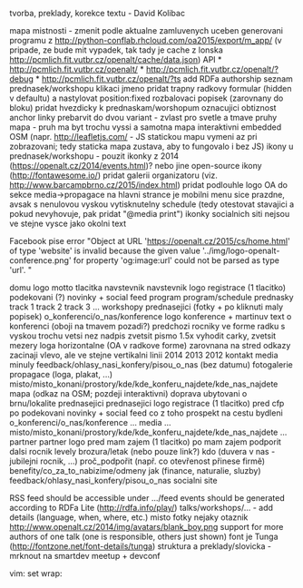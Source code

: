 tvorba, preklady, korekce textu - David Kolibac

mapa mistnosti - zmenit podle aktualne zamluvenych uceben
generovani programu z http://python-conflab.rhcloud.com/oa2015/export/m_app/ (v pripade, ze bude mit vypadek, tak tady je cache z lonska http://pcmlich.fit.vutbr.cz/openalt/cache/data.json)
    API
    * http://pcmlich.fit.vutbr.cz/openalt/
    * http://pcmlich.fit.vutbr.cz/openalt/?debug
    * http://pcmlich.fit.vutbr.cz/openalt/?ts
add RDFa authorship
seznam prednasek/workshopu
    klikaci jmeno
        pridat trapny radkovy formular (hidden v defaultu) a nastylovat position:fixed
    rozbalovaci popisek (zarovnany do bloku)
pridat hvezdicky k prednaskam/worshopum oznacujici obtiznost
anchor linky prebarvit do dvou variant - zvlast pro svetle a tmave pruhy
mapa - pruh ma byt trochu vyssi a samotna mapa interaktivni embedded OSM (napr. http://leafletjs.com/ - JS statickou mapu vymeni az pri zobrazovani; tedy staticka mapa zustava, aby to fungovalo i bez JS)
ikony u prednasek/workshopu - pouzit ikonky z 2014 (https://openalt.cz/2014/events.html)? nebo jine open-source ikony (http://fontawesome.io/)
pridat galerii organizatoru (viz. http://www.barcampbrno.cz/2015/index.html)
pridat podlouhle logo OA do sekce media->propagace
na hlavni strance je mobilni menu sice prazdne, avsak s nenulovou vyskou
vytisknutelny schedule (tedy otestovat stavajici a pokud nevyhovuje, pak pridat "@media print")
ikonky socialnich siti nejsou ve stejne vysce jako okolni text










Facebook pise error "Object at URL 'https://openalt.cz/2015/cs/home.html' of type 'website' is invalid because the given value '../img/logo-openalt-conference.png' for property 'og:image:url' could not be parsed as type 'url'. "







domu
    logo
    motto
    tlacitka
        navstevnik
            navstevnik
                logo
                registrace (1 tlacitko)
                podekovani (?)
                novinky + social feed
            program
                program/schedule
                prednasky
                    track 1
                    track 2
                    track 3
                    ...
                workshopy
                prednasejici (fotky + po kliknuti maly popisek)
            o_konferenci/o_nas/konference
                logo konference + martinuv text o konferenci (oboji na tmavem pozadi?)
                predchozi rocniky ve forme radku
                    s vyskou trochu vetsi nez nadpis
                    zvetsit pismo 1.5x
                    vyhodit carky, zvetsit mezery
                    loga horizontalne (OA v radkove forme) zarovnana na stred
                    odkazy zacinaji vlevo, ale ve stejne vertikalni linii
                    <logo> 2014 2013 2012
                kontakt
            media
                minuly feedback/ohlasy_nasi_konfery/pisou_o_nas (bez datumu)
                fotogalerie
                propagace (loga, plakat, ...)
            misto/misto_konani/prostory/kde/kde_konferu_najdete/kde_nas_najdete
                mapa (odkaz na OSM; pozdeji interaktivni)
                doprava
                ubytovani
                o brnu/lokalite
        prednasejici
            prednasejici
                logo
                registrace (1 tlacitko)
                pred
                    cfp
                po
                    podekovani
                novinky + social feed
            co z toho
                prospekt na cestu
                bydleni
            o_konferenci/o_nas/konference
                ...
            media
                ...
            misto/misto_konani/prostory/kde/kde_konferu_najdete/kde_nas_najdete
                ...
        partner
            partner
                logo
                pred
                    mam zajem (1 tlacitko)
                po
                    mam zajem podporit dalsi rocnik
                levely
                brozura/letak (nebo pouze link?)
            kdo (duvera v nas - jubilejni rocnik, ...)
            proč_podpořit (např. co otevřenost přinese firmě)
            benefity/co_za_to_nabizime/odmeny
            jak (finance, naturalie, sluzby)
    feedback/ohlasy_nasi_konfery/pisou_o_nas
    socialni site

RSS feed should be accessible under .../feed
events should be generated according to RDFa Lite (http://rdfa.info/play/)
talks/workshops/... - add details (language, when, where, etc.)
misto fotky nejaky otaznik http://www.openalt.cz/2014/img/avatars/blank_boy.png
support for more authors of one talk (one is responsible, others just shown)
font je Tunga (http://fontzone.net/font-details/tunga)
struktura a preklady/slovicka - mrknout na smartdev meetup + devconf

vim: set wrap:

